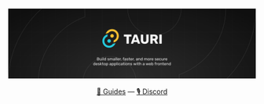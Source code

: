 <p align="center">
<img src="profile/intro.svg" alt="Tauri Apps, Build smaller, faster, and more secure desktop applications with a web frontend" />
</p>
<div align="center">
  <a href="https://tauri.app/v1/guides/">📌 Guides<a>
  —
  <a href="https://discord.com/invite/tauri">🎙 Discord<a>
</div>
